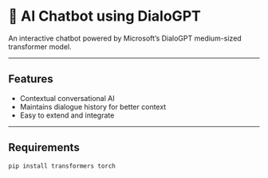 # 🤖 AI Chatbot using DialoGPT

An interactive chatbot powered by Microsoft’s DialoGPT medium-sized transformer model.

---

## Features

- Contextual conversational AI
- Maintains dialogue history for better context
- Easy to extend and integrate

---

## Requirements

```bash
pip install transformers torch
